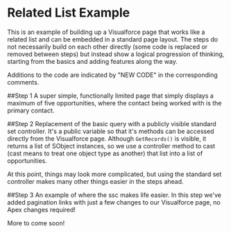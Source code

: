 Related List Example
====================

This is an example of building up a Visualforce page that works like a related list and can be embedded in a standard page layout. The steps do not necessarily build on each other directly (some code is replaced or removed between steps) but instead show a logical progression of thinking, starting from the basics and adding features along the way.

Additions to the code are indicated by "NEW CODE" in the corresponding comments.

##Step 1
A super simple, functionally limited page that simply displays a maximum of five opportunities, where the contact being worked with is the primary contact.

##Step 2
Replacement of the basic query with a publicly visible standard set controller. It's a public variable so that it's methods can be accessed directly from the Visualforce page. Although `GetRecords()` is visible, it returns a list of SObject instances, so we use a controller method to cast (cast means to treat one object type as another) that list into a list of opportunities.

At this point, things may look more complicated, but using the standard set controller makes many other things easier in the steps ahead.

##Step 3
An example of where the ssc makes life easier. In this step we've added pagination links with just a few changes to our Visualforce page, no Apex changes required!



More to come soon!
